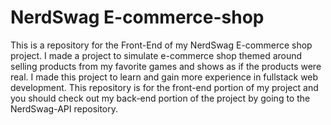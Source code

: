 # NerdSwag E-commerce-shop
This is a repository for the Front-End of my NerdSwag E-commerce shop project. I made a project to simulate e-commerce shop themed around selling products from my favorite games and shows as if the products were real. I made this project to learn and gain more experience in fullstack web development. This repository is for the front-end portion of my project and you should check out my back-end portion of the project by going to the NerdSwag-API repository.

